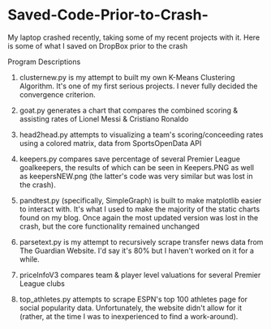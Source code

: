 # Saved-Code-Prior-to-Crash-
My laptop crashed recently, taking some of my recent projects with it. Here is some of what I saved on DropBox prior to the crash

Program Descriptions 
1. clusternew.py is my attempt to built my own K-Means Clustering Algorithm. It's one of my first serious projects. I never fully decided the convergence criterion. 

2. goat.py generates a chart that compares the combined scoring & assisting rates of Lionel Messi & Cristiano Ronaldo

3. head2head.py attempts to visualizing a team's scoring/conceeding rates using a colored matrix, data from SportsOpenData API

4. keepers.py compares save percentage of several Premier League goalkeepers, the results of which can be seen in Keepers.PNG as well as keepersNEW.png (the latter's code was very similar but was lost in the crash).

5. pandtest.py (specifically, SimpleGraph) is built to make matplotlib easier to interact with. It's what I used to make the majority of the static charts found on my blog. Once again the most updated version was lost in the crash, but the core functionality remained unchanged

6. parsetext.py is my attempt to recursively scrape transfer news data from The Guardian Website. I'd say it's 80% but I haven't worked on it for a while. 

7. priceInfoV3 compares team & player level valuations for several Premier League clubs

8. top_athletes.py attempts to scrape ESPN's top 100 athletes page for social popularity data. Unfortunately, the website didn't allow for it (rather, at the time I was to inexperienced to find a work-around).
